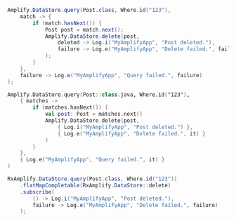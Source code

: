 <amplify-block-switcher>
<amplify-block name="Java">

```java
Amplify.DataStore.query(Post.class, Where.id("123"),
    match -> {
        if (match.hasNext()) {
            Post post = match.next();
            Amplify.DataStore.delete(post,
                deleted -> Log.i("MyAmplifyApp", "Post deleted."),
                failure -> Log.e("MyAmplifyApp", "Delete failed.", failure)
            );
        }
    },
    failure -> Log.e("MyAmplifyApp", "Query failed.", failure)
);
```

</amplify-block>
<amplify-block name="Kotlin">

```kotlin
Amplify.DataStore.query(Post::class.java, Where.id("123"),
    { matches ->
        if (matches.hasNext()) {
            val post: Post = matches.next()
            Amplify.DataStore.delete(post,
                { Log.i("MyAmplifyApp", "Post deleted.") },
                { Log.e("MyAmplifyApp", "Delete failed.", it) }
            )
        }
    },
    { Log.e("MyAmplifyApp", "Query failed.", it) }
)
```

</amplify-block>
<amplify-block name="RxJava">

```java
RxAmplify.DataStore.query(Post.class, Where.id("123"))
    .flatMapCompletable(RxAmplify.DataStore::delete)
    .subscribe(
        () -> Log.i("MyAmplifyApp", "Post deleted."),
        failure -> Log.e("MyAmplifyApp", "Delete failed.", failure)
    );
```

</amplify-block>
</amplify-block-switcher>
